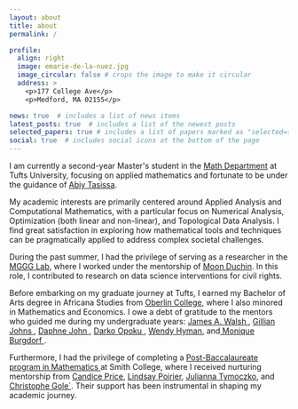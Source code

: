 ```yaml
---
layout: about
title: about
permalink: /

profile:
  align: right
  image: emarie-de-la-nuez.jpg
  image_circular: false # crops the image to make it circular
  address: >
    <p>177 College Ave</p>
    <p>Medford, MA 02155</p>

news: true  # includes a list of news items
latest_posts: true  # includes a list of the newest posts
selected_papers: true # includes a list of papers marked as "selected={true}"
social: true  # includes social icons at the bottom of the page
---
```

I am currently a second-year Master's student in the <a href="https://math.tufts.edu/"  target="_blank"> Math Department</a> at Tufts University, focusing on applied mathematics and fortunate to be under the guidance of <a href="https://math.tufts.edu/people/faculty/abiy-tasissa" target="_blank">Abiy Tasissa</a>.

My academic interests are primarily centered around Applied Analysis and Computational Mathematics, with a particular focus on Numerical Analysis, Optimization (both linear and non-linear), and Topological Data Analysis. I find great satisfaction in exploring how mathematical tools and techniques can be pragmatically applied to address complex societal challenges.

During the past summer, I had the privilege of serving as a researcher in the <a href="https://math.tufts.edu/people/faculty/abiy-tasissa" target="_blank">MGGG Lab</a>, where I worked under the mentorship of  <a href="https://mggg.org/people/mduchin/" target="_blank">Moon Duchin</a>. In this role, I contributed to research on data science interventions for civil rights.

Before embarking on my graduate journey at Tufts, I earned my Bachelor of Arts degree in Africana Studies from <a href="https://www.oberlin.edu/arts-and-sciences/departments/africana-studies" target="_blank">Oberlin College</a>, where I also minored in Mathematics and Economics. I owe a debt of gratitude to the mentors who guided me during my undergraduate years: <a href="https://www.oberlin.edu/arts-and-sciences/departments/africana-studies" target="_blank">James A. Walsh </a>,
<a href="https://www.oberlin.edu/gillian-johns" target="_blank">Gillian Johns </a> , <a href="https://www.oberlin.edu/daphne-john" target="_blank">Daphne John </a>, <a href="https://www.oberlin.edu/darko-opoku" target="_blank">Darko Opoku </a>, <a href="https://www.oberlin.edu/wendy-beth-hyman" target="_blank">Wendy Hyman</a>, and<a href="https://www.oberlin.edu/daphne-john" target="_blank"> Monique Burgdorf </a> .

Furthermore, I had the privilege of completing a <a href="https://www.smith.edu/academics/graduate/mathematics-postbaccalaureate" target="_blank">Post-Baccalaureate program in Mathematics </a> at Smith College, where I received nurturing mentorship from <a href="https://www.smith.edu/academics/faculty/candice-price" target="_blank">Candice Price</a>, <a href="https://www.smith.edu/academics/faculty/lindsay-poirier" target="_blank">Lindsay Poirier</a>, <a href="=https://www.smith.edu/academics/faculty/julianna-tymoczko" target="_blank"> Julianna Tymoczko</a>, and <a href="https://www.smith.edu/academics/faculty/christophe-gole" target="_blank"> Christophe Gole´</a>. Their support has been instrumental in shaping my academic journey.















